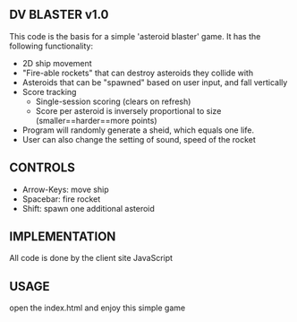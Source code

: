## DV BLASTER v1.0

This code is the basis for a simple 'asteroid blaster' game. It has the
following functionality:
- 2D ship movement
- "Fire-able rockets" that can destroy asteroids they collide with
- Asteroids that can be "spawned" based on user input, and fall vertically
- Score tracking
  - Single-session scoring (clears on refresh)
  - Score per asteroid is inversely proportional to size (smaller==harder==more points)
- Program will randomly generate a sheid, which equals one life.
- User can also change the setting of sound, speed of the rocket

## CONTROLS

- Arrow-Keys: move ship
- Spacebar: fire rocket
- Shift: spawn one additional asteroid

## IMPLEMENTATION

All code is done by the client site JavaScript

## USAGE

open the index.html and enjoy this simple game
